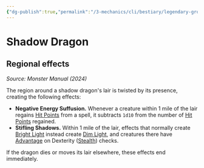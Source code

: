 ```yaml
---
{"dg-publish":true,"permalink":"/3-mechanics/cli/bestiary/legendary-group/shadow-dragon-xmm/","tags":["ttrpg-cli/compendium/src/5e/xmm","ttrpg-cli/monster/legendary-group"],"created":"2025-02-22T12:02:28.522-05:00","updated":"2025-02-26T17:46:11.462-05:00"}
---
```


# Shadow Dragon

## Regional effects
_Source: Monster Manual (2024)_

The region around a shadow dragon's lair is twisted by its presence, creating the following effects:

- **Negative Energy Suffusion.** Whenever a creature within 1 mile of the lair regains [Hit Points](3-Mechanics/CLI/rules/variant-rules/hit-points-xphb.md) from a spell, it subtracts `1d10` from the number of [Hit Points](3-Mechanics/CLI/rules/variant-rules/hit-points-xphb.md) regained.  
- **Stifling Shadows.** Within 1 mile of the lair, effects that normally create [Bright Light](3-Mechanics/CLI/rules/variant-rules/bright-light-xphb.md) instead create [Dim Light](3-Mechanics/CLI/rules/variant-rules/dim-light-xphb.md), and creatures there have [Advantage](3-Mechanics/CLI/rules/variant-rules/advantage-xphb.md) on Dexterity ([Stealth](3-Mechanics/CLI/rules/skills.md#Stealth)) checks.  

If the dragon dies or moves its lair elsewhere, these effects end immediately.